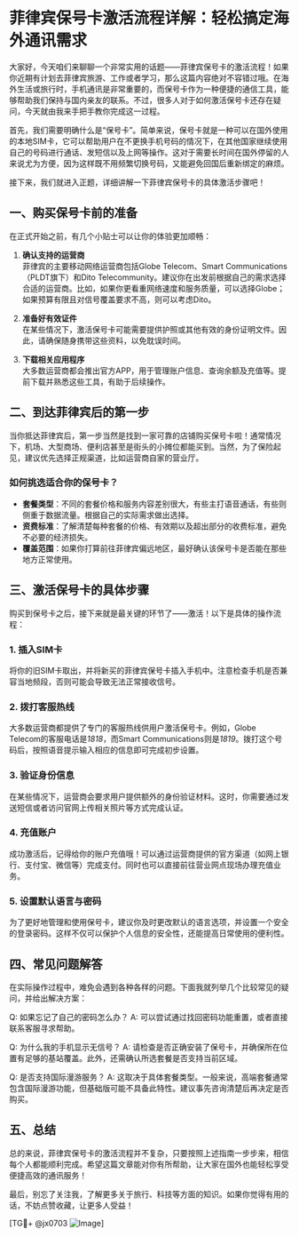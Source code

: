 # 菲律宾保号卡激活流程详解：轻松搞定海外通讯需求

大家好，今天咱们来聊聊一个非常实用的话题——菲律宾保号卡的激活流程！如果你近期有计划去菲律宾旅游、工作或者学习，那么这篇内容绝对不容错过哦。在海外生活或旅行时，手机通讯是非常重要的，而保号卡作为一种便捷的通信工具，能够帮助我们保持与国内亲友的联系。不过，很多人对于如何激活保号卡还存在疑问，今天就由我来手把手教你完成这一过程。

首先，我们需要明确什么是“保号卡”。简单来说，保号卡就是一种可以在国外使用的本地SIM卡，它可以帮助用户在不更换手机号码的情况下，在其他国家继续使用自己的号码进行通话、发短信以及上网等操作。这对于需要长时间在国外停留的人来说尤为方便，因为这样既不用频繁切换号码，又能避免回国后重新绑定的麻烦。

接下来，我们就进入正题，详细讲解一下菲律宾保号卡的具体激活步骤吧！

## 一、购买保号卡前的准备

在正式开始之前，有几个小贴士可以让你的体验更加顺畅：

1. **确认支持的运营商**  
   菲律宾的主要移动网络运营商包括Globe Telecom、Smart Communications（PLDT旗下）和Dito Telecommunity。建议你在出发前根据自己的需求选择合适的运营商。比如，如果你更看重网络速度和服务质量，可以选择Globe；如果预算有限且对信号覆盖要求不高，则可以考虑Dito。

2. **准备好有效证件**  
   在某些情况下，激活保号卡可能需要提供护照或其他有效的身份证明文件。因此，请确保随身携带这些资料，以免耽误时间。

3. **下载相关应用程序**  
   大多数运营商都会推出官方APP，用于管理账户信息、查询余额及充值等。提前下载并熟悉这些工具，有助于后续操作。

## 二、到达菲律宾后的第一步

当你抵达菲律宾后，第一步当然是找到一家可靠的店铺购买保号卡啦！通常情况下，机场、大型商场、便利店甚至是街头的小摊位都能买到。当然，为了保险起见，建议优先选择正规渠道，比如运营商自家的营业厅。

### 如何挑选适合你的保号卡？

- **套餐类型**：不同的套餐价格和服务内容差别很大，有些主打语音通话，有些则侧重于数据流量。根据自己的实际需求做出选择。
- **资费标准**：了解清楚每种套餐的价格、有效期以及超出部分的收费标准，避免不必要的经济损失。
- **覆盖范围**：如果你打算前往菲律宾偏远地区，最好确认该保号卡是否能在那些地方正常使用。

## 三、激活保号卡的具体步骤

购买到保号卡之后，接下来就是最关键的环节了——激活！以下是具体的操作流程：

### 1. 插入SIM卡

将你的旧SIM卡取出，并将新买的菲律宾保号卡插入手机中。注意检查手机是否兼容当地频段，否则可能会导致无法正常接收信号。

### 2. 拨打客服热线

大多数运营商都提供了专门的客服热线供用户激活保号卡。例如，Globe Telecom的客服电话是*1818*，而Smart Communications则是*1819*。拨打这个号码后，按照语音提示输入相应的信息即可完成初步设置。

### 3. 验证身份信息

在某些情况下，运营商会要求用户提供额外的身份验证材料。这时，你需要通过发送短信或者访问官网上传相关照片等方式完成认证。

### 4. 充值账户

成功激活后，记得给你的账户充值哦！可以通过运营商提供的官方渠道（如网上银行、支付宝、微信等）完成支付。同时也可以直接前往营业网点现场办理充值业务。

### 5. 设置默认语言与密码

为了更好地管理和使用保号卡，建议你及时更改默认的语言选项，并设置一个安全的登录密码。这样不仅可以保护个人信息的安全性，还能提高日常使用的便利性。

## 四、常见问题解答

在实际操作过程中，难免会遇到各种各样的问题。下面我就列举几个比较常见的疑问，并给出解决方案：

Q: 如果忘记了自己的密码怎么办？
A: 可以尝试通过找回密码功能重置，或者直接联系客服寻求帮助。

Q: 为什么我的手机显示无信号？
A: 请检查是否正确安装了保号卡，并确保所在位置有足够的基站覆盖。此外，还需确认所选套餐是否支持当前区域。

Q: 是否支持国际漫游服务？
A: 这取决于具体套餐类型。一般来说，高端套餐通常包含国际漫游功能，但基础版可能不具备此特性。建议事先咨询清楚后再决定是否购买。

## 五、总结

总的来说，菲律宾保号卡的激活流程并不复杂，只要按照上述指南一步步来，相信每个人都能顺利完成。希望这篇文章能对你有所帮助，让大家在国外也能轻松享受便捷高效的通讯服务！

最后，别忘了关注我，了解更多关于旅行、科技等方面的知识。如果你觉得有用的话，不妨点赞收藏，让更多人受益！

[TG💪+ @jx0703 ![Image](https://github.com/user-attachments/assets/dbca1d08-cadb-493c-b0ec-ad6f7a83f270)]
